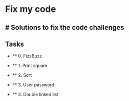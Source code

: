 # Fix my code

## # Solutions to fix the code challenges

## Tasks

* ** 0. FizzBuzz

* ** 1. Print square

* ** 2. Sort

* ** 3. User password

* ** 4. Double linked list

